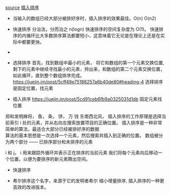 [source](https://juejin.im/post/5cff49e75188257a6b40de80)
[插入排序](https://juejin.im/post/5cd91ceb6fb9a0325031d1db)
- 当输入的数组已经大部分被排好序时，插入排序的效果最佳。O(n)  O(n2)
- 快速排序 分治法，分而治之   n(logn)  快速排序的空间复杂度为 O(1)。
  快速排序的内循环比大多数排序算法都要短小，这意味着它无论是在理论上还是在实际中都要更快。
- 

- 选择排序
  首先，找到数组中最小的元素， 将它和数组的第一个元素交换位置, 剩下的元素中继续寻找最小的元素，拎出来，和数组的第二个元素交换位置，如此循环，直到整个数组排序完成。
  https://juejin.im/post/5cff49e75188257a6b40de80#heading-4
  选择排序是固定位置，找元素
-  插入排序
  https://juejin.im/post/5cd91ceb6fb9a0325031d1db
  固定元素找位置

  郑和发明麻将， 鱼， 条， 饼，  万 钱  东南西北风，
  插入排序的工作原理是选择当前索引 i 处的元素，并从右向左搜索放置项目的正确位置。
  插入排序是一种非常简单的算法，最适合大部分已经被排好序的数据   
  算法的基本思想是一次选择一个元素，然后搜索并插入到正确的位置。
  数组被分为两个部分 —— 已排序部分和未排序的元素


  i 和 j。 i 用来跟踪外循环并表示正在排序的当前元素
  我们将每个元素向后移动一个位置，以便为要排序的新元素腾出空间。

- 快速排序 

- 希尔排序这个名字，来源于它的发明者希尔 缩小增量排序, 插入排序的一种更高效的改进版本。

